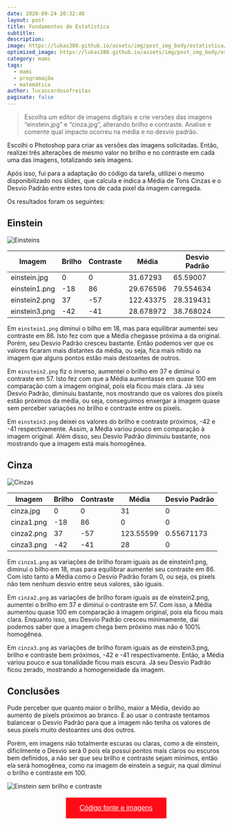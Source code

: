 ```yaml
---
date: 2020-09-24 20:32:40
layout: post
title: Fundamentos de Estatística
subtitle: 
description: 
image: https://lukas380.github.io/assets/img/post_img_body/estatistica/einstein.jpg
optimized_image: https://lukas380.github.io/assets/img/post_img_body/estatistica/einstein.jpg
category: mami
tags:
  - mami
  - programação
  - matemática
author: lucascardosofreitas
paginate: false
---
```


>  Escolha um editor de imagens digitais e crie versões das imagens “einstein.jpg” e “cinza.jpg”, alterando brilho e contraste. Analise e comente qual impacto ocorreu na média e no desvio padrão.

Escolhi o Photoshop para criar as versões das imagens solicitadas. Então, realizei três alterações de mesmo valor no brilho e no contraste em cada uma das imagens, totalizando seis imagens.


Após isso, fui para a adaptação do código da tarefa, utilizei o mesmo disponibilizado nos slides, que calcula e indica a Média de Tons Cinzas e o Desvio Padrão entre estes tons de cada pixel da imagem carregada.

Os resultados foram os seguintes:

## Einstein

![Einsteins]( https://lukas380.github.io/assets/img/post_img_body/einsteins.png)
<table>
  <thead>
    <tr>
      <th>Imagem</th>
      <th>Brilho</th>
      <th>Contraste</th>
      <th>Média</th>
      <th>Desvio Padrão</th>
    </tr>
  </thead>
  <tbody>
    <tr>
      <td>einstein.jpg</td>
      <td>0</td>
      <td>0</td>
      <td>31.67293</td>
      <td>65.59007</td>
    </tr>
    <tr>
      <td>einstein1.png</td>
      <td>-18</td>
      <td>86</td>
      <td>29.676596</td>
      <td>79.554634</td>
    </tr>
    <tr>
      <td>einstein2.png</td>
      <td>37</td>
      <td>-57</td>
      <td>122.43375</td>
      <td>28.319431</td>
    </tr>
    <tr>
      <td>einstein3.png</td>
      <td>-42</td>
      <td>-41</td>
      <td>28.678972</td>
      <td>38.768024</td>
    </tr>
  </tbody>
</table>


Em `einstein1.png` diminuí o bilho em 18, mas para equilibrar aumentei seu contraste em 86. Isto fez com que a Média chegasse próxima a da original. Porém, seu Desvio Padrão cresceu bastante. Então podemos ver que os valores ficaram mais distantes da média, ou seja, fica mais nítido na imagem que alguns pontos estão mais destoantes de outros.

Em `einstein2.png` fiz o inverso, aumentei o brilho em 37 e diminuí o contraste em 57. Isto fez com que a Média aumentasse em quase 100 em comparação com a imagem original, pois ela ficou mais clara. Já seu Desvio Padrão, diminuiu bastante, nos mostrando que os valores dos pixels estão próximos da média, ou seja, conseguimos enxergar a imagem quase sem perceber variações no brilho e contraste entre os pixels.

Em `einstein3.png` deixei os valores do brilho e contraste próximos, -42 e -41 respectivamente. Assim, a Média variou pouco em comparação à imagem original. Além disso, seu Desvio Padrão diminuiu bastante, nos mostrando que a imagem está mais homogênea.


## Cinza

![Cinzas](https://lukas380.github.io/assets/img/post_img_body/cinzas.png)
<table>
  <thead>
    <tr>
      <th>Imagem</th>
      <th>Brilho</th>
      <th>Contraste</th>
      <th>Média</th>
      <th>Desvio Padrão</th>
    </tr>
  </thead>
  <tbody>
    <tr>
      <td>cinza.jpg</td>
      <td>0</td>
      <td>0</td>
      <td>31</td>
      <td>0</td>
    </tr>
    <tr>
      <td>cinza1.png</td>
      <td>-18</td>
      <td>86</td>
      <td>0</td>
      <td>0</td>
    </tr>
    <tr>
      <td>cinza2.png</td>
      <td>37</td>
      <td>-57</td>
      <td>123.55599</td>
      <td>0.55671173</td>
    </tr>
    <tr>
      <td>cinza3.png</td>
      <td>-42</td>
      <td>-41</td>
      <td>28</td>
      <td>0</td>
    </tr>
  </tbody>
</table>

Em `cinza1.png` as variações de brilho foram iguais as de einstein1.png, diminuí o bilho em 18, mas para equilibrar aumentei seu contraste em 86. Com isto tanto a Média como o Desvio Padrão foram 0, ou seja, os pixels não tem nenhum desvio entre seus valores, são iguais.

Em `cinza2.png` as variações de brilho foram iguais as de einstein2.png, aumentei o brilho em 37 e diminuí o contraste em 57. Com isso, a Média aumentou quase 100 em comparação à imagem original, pois ela ficou mais clara. Enquanto isso, seu Desvio Padrão cresceu minimamente, daí podemos saber que a imagem chega bem próximo mas não é 100% homogênea.

Em `cinza3.png` as variações de brilho foram iguais as de einstein3.png, brilho e contraste bem próximos, -42 e -41 respectivamente. Então, a Média variou pouco e sua tonalidade ficou mais escura. Já seu Desvio Padrão ficou zerado, mostrando a homogeneidade da imagem.


## Conclusões

Pude perceber que quanto maior o brilho, maior a Média, devido ao aumento de pixels próximos ao branco. E ao usar o contraste tentamos balancear o Desvio Padrão para que a imagem não tenha os valores de seus pixels muito destoantes uns dos outros. 

Porém, em imagens não totalmente escuras ou claras, como a de einstein, dificilmente o Desvio será 0 pois ela possui pontos mais claros ou escuros bem definidos, a não ser que seu brilho e contraste sejam mínimos, então ela será homogênea, como na imagem de einstein a seguir, na qual diminuí o brilho e contraste em 100.

![Einstein sem brilho e contraste](https://lukas380.github.io/assets/img/post_img_body/estatistica/einstein_s_brilho_contraste.jpg)

<center>
  <button style="background-color: #ff0a16; border: none; padding: 15px 32px; text-align: center; text-decoration: none; display: inline-block; font-size: 16px; margin: 4px 2px; cursor: pointer;"> 
  <a href="https://drive.google.com/drive/folders/1N-flvTw4xvF-oTVxfC4GiEjc5xLPMgAT?usp=sharing" style="color: white;">Código fonte e imagens</a>
  </button>
</center>